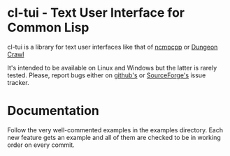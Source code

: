 # cl-tui - Text User Interface for Common Lisp

cl-tui is a library for text user interfaces like that of
[ncmpcpp](http://screenshots.debian.net/screenshots/000/012/942/large.png)
or [Dungeon Crawl](http://screenshots.debian.net/screenshots/000/001/023/large.png)

It's intended to be available on Linux and Windows but the latter is rarely
tested. Please, report bugs either on
[github's](https://github.com/naryl/cl-tui/issues) or
[SourceForge's](https://sourceforge.net/p/cl-tui/tickets/) issue tracker.

# Documentation

Follow the very well-commented examples in the examples directory. Each new
feature gets an example and all of them are checked to be in working order on
every commit.
